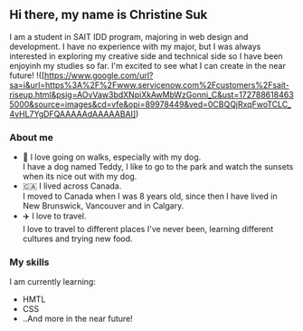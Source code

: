 ## Hi there, my name is Christine Suk
I am a student in SAIT IDD program, majoring in web design and development. I have no experience with my major, but I was always interested in exploring my creative side and technical side so I have been enjoyinh my studies so far. I'm excited to see what I can create in the near future! 
!([https://www.google.com/url?sa=i&url=https%3A%2F%2Fwww.servicenow.com%2Fcustomers%2Fsait-riseup.html&psig=AOvVaw3bdXNpiXkAwMbWzGonni_C&ust=1727886184635000&source=images&cd=vfe&opi=89978449&ved=0CBQQjRxqFwoTCLC_4vHL7YgDFQAAAAAdAAAAABAI])

### About me 
<ul>
<li>🐶 I love going on walks, especially with my dog.</li>
  I have a dog named Teddy, I like to go to the park and watch the sunsets when its nice out with my dog.
<li>🇨🇦 I lived across Canada. </li>
  I moved to Canada when I was 8 years old, since then I have lived in New Brunswick, Vancouver and in Calgary.
<li>✈️ I love to travel.</li>
  I love to travel to different places I've never been, learning different cultures and trying new food.
</ul>

### My skills
I am currently learning: 
<ul>
  <li>HMTL</li>
  <li>CSS</li>
  <li>..And more in the near future!</li>
</ul>

